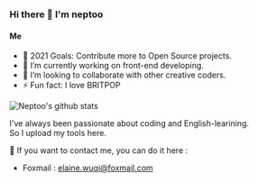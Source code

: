 <!--
**neptoo/neptoo** is a ✨ _special_ ✨ repository because its `README.md` (this file) appears on your GitHub profile.

Here are some ideas to get you started:

- 🔭 I’m currently working on ...
- 👯 I’m looking to collaborate on ...
- 🤔 I’m looking for help with ...
- 💬 Ask me about ...
- 😄 Pronouns: ...
- ⚡ Fun fact: ...
-->

### Hi there 👋 I'm neptoo

#### Me
- 🔭 2021 Goals: Contribute more to Open Source projects.
- 🤔 I’m currently working on front-end developing.
- 👯 I’m looking to collaborate with other creative coders.
- ⚡ Fun fact: I love BRITPOP




![Neptoo's github stats](https://github-readme-stats.vercel.app/api?username=neptoo&show_icons=true&bg_color=30,e96443,904e95&title_color=fff&text_color=fff)



I've always been passionate about coding and English-learining.\
So I upload my tools here.

📧 If you want to contact me, you can do it here :
- Foxmail : elaine.wuqi@foxmail.com
